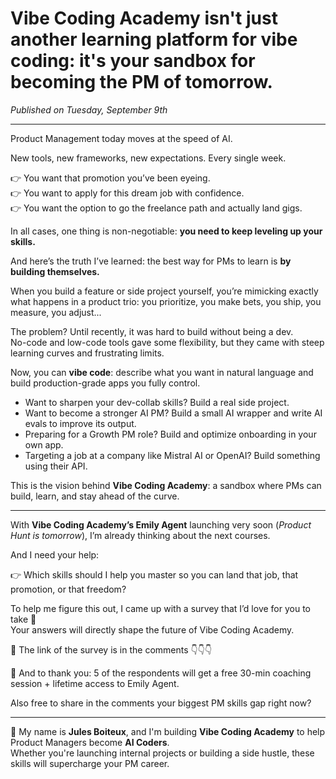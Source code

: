 # Vibe Coding Academy isn't just another learning platform for vibe coding: it's your sandbox for becoming the PM of tomorrow.

*Published on Tuesday, September 9th*

---

Product Management today moves at the speed of AI.  

New tools, new frameworks, new expectations. Every single week.

👉 You want that promotion you’ve been eyeing.  
👉 You want to apply for this dream job with confidence.  
👉 You want the option to go the freelance path and actually land gigs.  

In all cases, one thing is non-negotiable: **you need to keep leveling up your skills.**

And here’s the truth I’ve learned: the best way for PMs to learn is **by building themselves.**

When you build a feature or side project yourself, you’re mimicking exactly what happens in a product trio: you prioritize, you make bets, you ship, you measure, you adjust...

The problem? Until recently, it was hard to build without being a dev.  
No-code and low-code tools gave some flexibility, but they came with steep learning curves and frustrating limits.

Now, you can **vibe code**: describe what you want in natural language and build production-grade apps you fully control.

- Want to sharpen your dev-collab skills? Build a real side project.  
- Want to become a stronger AI PM? Build a small AI wrapper and write AI evals to improve its output.  
- Preparing for a Growth PM role? Build and optimize onboarding in your own app.  
- Targeting a job at a company like Mistral AI or OpenAI? Build something using their API.  

This is the vision behind **Vibe Coding Academy**: a sandbox where PMs can build, learn, and stay ahead of the curve.

---

With **Vibe Coding Academy’s Emily Agent** launching very soon (*Product Hunt is tomorrow*), I’m already thinking about the next courses.  

And I need your help:

👉 Which skills should I help you master so you can land that job, that promotion, or that freedom?  

To help me figure this out, I came up with a survey that I’d love for you to take 🙏  
Your answers will directly shape the future of Vibe Coding Academy.  

📎 The link of the survey is in the comments 👇👇👇  

🎁 And to thank you: 5 of the respondents will get a free 30-min coaching session + lifetime access to Emily Agent.  

Also free to share in the comments your biggest PM skills gap right now?  

---

🚀 My name is **Jules Boiteux**, and I'm building **Vibe Coding Academy** to help Product Managers become **AI Coders**.  
Whether you're launching internal projects or building a side hustle, these skills will supercharge your PM career.

